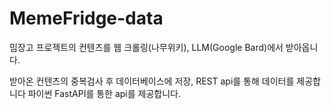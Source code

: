 # MemeFridge-data
밈장고 프로젝트의 컨텐츠를 웹 크롤링(나무위키), LLM(Google Bard)에서 받아옵니다.

받아온 컨텐츠의 중복검사 후 데이터베이스에 저장, REST api를 통해 데이터를 제공합니다
파이썬 FastAPI를 통한 api를 제공합니다.